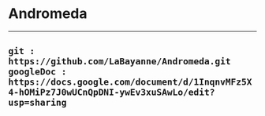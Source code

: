 # Andromeda
---

`git : https://github.com/LaBayanne/Andromeda.git`<br/>
`googleDoc : https://docs.google.com/document/d/1InqnvMFz5X4-hOMiPz7J0wUCnQpDNI-ywEv3xuSAwLo/edit?usp=sharing`
---
